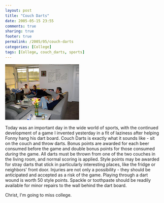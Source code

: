 ```yaml
---
layout: post
title: "Couch Darts"
date: 2005-05-15 23:55
comments: true
sharing: true
footer: true
permalink: /2005/05/couch-darts
categories: [College]
tags: [College, couch_darts, sports]
---
```

<div class="imgRight">
<a href="http://www.flickr.com/photos/brockli/14087301/" title="Couch Darts"><img src="/files/images/14087301_2689cb8ae6_m.jpg" width="240" height="180" alt="Fotios mid-shot" /></a>
</div>

Today was an important day in the wide world of sports, with the continued development of a game I invented yesterday in a fit of laziness after helping Fonny hang his dart board.  Couch Darts is exactly what it sounds like - sit on the couch and throw darts.  Bonus points are awarded for each beer consumed before the game and double bonus points for those consumed <i>during</i> the game.  All darts must be thrown from one of the two couches in the living room, and normal scoring is applied.  Style points may be awarded for stray darts that stick in particularly interesting places, like the fridge or neighbors' front door.  Injuries are not only a possibility - they should be anticipated and accepted as a risk of the game.  Playing through a dart wound is worth 50 style points.  Spackle or toothpaste should be readily available for minor repairs to the wall behind the dart board.

Christ, I'm going to miss college.
